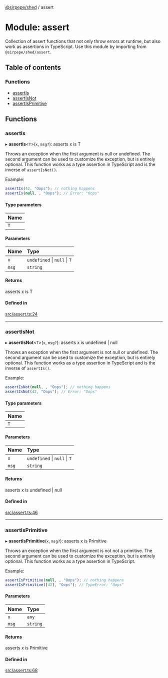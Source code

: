 [@sirpepe/shed](../README.md) / assert

# Module: assert

Collection of assert functions that not only throw errors at runtime, but
also work as assertions in TypeScript. Use this module by importing from
`@sirpepe/shed/assert`.

## Table of contents

### Functions

- [assertIs](assert.md#assertis)
- [assertIsNot](assert.md#assertisnot)
- [assertIsPrimitive](assert.md#assertisprimitive)

## Functions

### assertIs

▸ **assertIs**\<`T`\>(`x`, `msg?`): asserts x is T

Throws an exception when the first argument is null or undefined. The second
argument can be used to customize the exception, but is entirely optional.
This function works as a type assertion in TypeScript and is the inverse of
`assertIsNot()`.

Example:

```typescript
assertIs(42, "Oops"); // nothing happens
assertIs(null, , "Oops"); // Error: "Oops"
```

#### Type parameters

| Name |
| :------ |
| `T` |

#### Parameters

| Name | Type |
| :------ | :------ |
| `x` | `undefined` \| ``null`` \| `T` |
| `msg` | `string` |

#### Returns

asserts x is T

#### Defined in

[src/assert.ts:24](https://github.com/SirPepe/shed/blob/3f21ef8/src/assert.ts#L24)

___

### assertIsNot

▸ **assertIsNot**\<`T`\>(`x`, `msg?`): asserts x is undefined \| null

Throws an exception when the first argument is not null or undefined. The
second argument can be used to customize the exception, but is entirely
optional. This function works as a type assertion in TypeScript and is the
inverse of `assertIs()`.

Example:

```typescript
assertIsNot(null, , "Oops"); // nothing happens
assertIsNot(42, "Oops"); // Error: "Oops"
```

#### Type parameters

| Name |
| :------ |
| `T` |

#### Parameters

| Name | Type |
| :------ | :------ |
| `x` | `undefined` \| ``null`` \| `T` |
| `msg` | `string` |

#### Returns

asserts x is undefined \| null

#### Defined in

[src/assert.ts:46](https://github.com/SirPepe/shed/blob/3f21ef8/src/assert.ts#L46)

___

### assertIsPrimitive

▸ **assertIsPrimitive**(`x`, `msg?`): asserts x is Primitive

Throws an exception when the first argument is not not a primitive. The
second argument can be used to customize the exception, but is entirely
optional. This function works as a type assertion in TypeScript.

Example:

```typescript
assertIsPrimitive(null, , "Oops"); // nothing happens
assertIsPrimitive([42], "Oops"); // TypeError: "Oops"
```

#### Parameters

| Name | Type |
| :------ | :------ |
| `x` | `any` |
| `msg` | `string` |

#### Returns

asserts x is Primitive

#### Defined in

[src/assert.ts:68](https://github.com/SirPepe/shed/blob/3f21ef8/src/assert.ts#L68)
